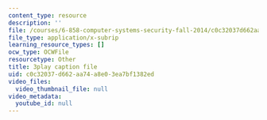 ```yaml
---
content_type: resource
description: ''
file: /courses/6-858-computer-systems-security-fall-2014/c0c32037d662aa74a8e03ea7bf1382ed_I0Psvvky-44.srt
file_type: application/x-subrip
learning_resource_types: []
ocw_type: OCWFile
resourcetype: Other
title: 3play caption file
uid: c0c32037-d662-aa74-a8e0-3ea7bf1382ed
video_files:
  video_thumbnail_file: null
video_metadata:
  youtube_id: null
---
```

